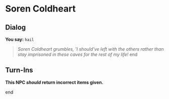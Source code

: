# Soren Coldheart


## Dialog

**You say:** `hail`



>*Soren Coldheart grumbles, 'I should've left with the others rather than stay imprisoned in these caves for the rest of my life!*
end



## Turn-Ins



**This NPC *should* return incorrect items given.**

end